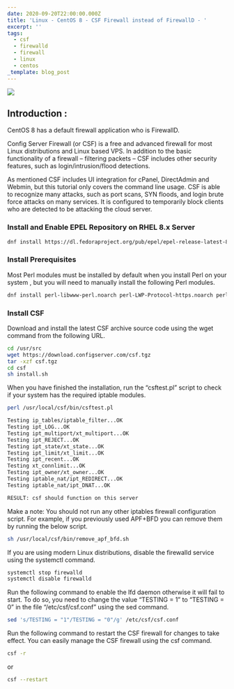```yaml
---
date: 2020-09-20T22:00:00.000Z
title: 'Linux - CentOS 8 - CSF Firewall instead of FirewallD - '
excerpt: ''
tags:
  - csf
  - firewalld
  - firewall
  - linux
  - centos
_template: blog_post
---
```





![](/images/csf_firewall.png)

## Introduction :

CentOS 8 has a default firewall application who is FirewallD.

Config Server Firewall (or CSF) is a free and advanced firewall for most Linux distributions and Linux based VPS. In addition to the basic functionality of a firewall – filtering packets – CSF includes other security features, such as login/intrusion/flood detections.

As mentioned CSF includes UI integration for cPanel, DirectAdmin and Webmin, but this tutorial only covers the command line usage. CSF is able to recognize many attacks, such as port scans, SYN floods, and login brute force attacks on many services. It is configured to temporarily block clients who are detected to be attacking the cloud server.

### Install and Enable EPEL Repository on RHEL 8.x Server

```zsh
dnf install https://dl.fedoraproject.org/pub/epel/epel-release-latest-8.noarch.rpm -y
```

### Install Prerequisites

Most Perl modules must be installed by default when you install Perl on your system , but you will need to manually install the following Perl modules.

```zsh
dnf install perl-libwww-perl.noarch perl-LWP-Protocol-https.noarch perl-GDGraph wget tar perl-Math-BigInt
```

### Install CSF

Download and install the latest CSF archive source code using the wget command from the following URL.

```zsh
cd /usr/src
wget https://download.configserver.com/csf.tgz
tar -xzf csf.tgz
cd csf
sh install.sh
```

When you have finished the installation, run the “csftest.pl” script to check if your system has the required iptable modules.

```zsh
perl /usr/local/csf/bin/csftest.pl
```

```zsh
Testing ip_tables/iptable_filter...OK
Testing ipt_LOG...OK
Testing ipt_multiport/xt_multiport...OK
Testing ipt_REJECT...OK
Testing ipt_state/xt_state...OK
Testing ipt_limit/xt_limit...OK
Testing ipt_recent...OK
Testing xt_connlimit...OK
Testing ipt_owner/xt_owner...OK
Testing iptable_nat/ipt_REDIRECT...OK
Testing iptable_nat/ipt_DNAT...OK

RESULT: csf should function on this server
```

Make a note: You should not run any other iptables firewall configuration script. For example, if you previously used APF+BFD you can remove them by running the below script.

```zsh
sh /usr/local/csf/bin/remove_apf_bfd.sh
```

If you are using modern Linux distributions, disable the firewalld service using the systemctl command.

```zsh
systemctl stop firewalld
systemctl disable firewalld
```

Run the following command to enable the lfd daemon otherwise it will fail to start. To do so, you need to change the value “TESTING = 1” to “TESTING = 0” in the file “/etc/csf/csf.conf” using the sed command.

```zsh
sed 's/TESTING = "1"/TESTING = "0"/g' /etc/csf/csf.conf
```

Run the following command to restart the CSF firewall for changes to take effect. You can easily manage the CSF firewall using the csf command.

```zsh
csf -r
```

or

```zsh
csf --restart
```
